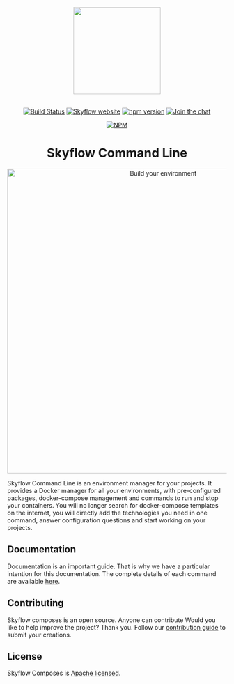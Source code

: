 <div align="center">
    <a href="https://skyflow.io">
        <img width="200" src="https://skyflow.io/logos/skyflow/skyflow-primary.svg">
    </a>
    <br>
    <br>

[![Build Status](https://travis-ci.org/skyflow-io/Composes.svg?branch=master)](https://travis-ci.org/skyflow-io/Composes)
[![Skyflow website](https://skyflow.io/badges/skyflow/site.svg)][docs-website-url]
[![npm version](https://badge.fury.io/js/skyflow-cli.svg)](https://badge.fury.io/js/skyflow-cli)
[![Join the chat](https://skyflow.io/badges/skyflow/slack.svg)][slack-url]

[![NPM](https://nodei.co/npm/skyflow-cli.png?compact=true)](https://nodei.co/npm/skyflow-cli/)
</div>

<h1 align="center">Skyflow Command Line</h1>

<p align="center">
    <img width="700" src="https://skyflow.io/images/homepage/terminal.svg" alt="Build your environment">
</p>

Skyflow Command Line is an environment manager for your projects.
It provides a Docker manager for all your environments, with pre-configured packages, docker-compose management and commands to run and stop your containers. 
You will no longer search for docker-compose templates on the internet, you will directly add the technologies you need in one command, answer configuration questions and start working on your projects. 

## Documentation

Documentation is an important guide. That is why we have a particular intention for this documentation.
The complete details of each command are available [here][docs-website-url]. 

## Contributing

Skyflow composes is an open source. Anyone can contribute
Would you like to help improve the project? Thank you. Follow our [contribution guide][docs-contribution-url] to submit your creations. 

## License

Skyflow Composes is [Apache licensed](LICENSE).

[docs-website-url]: https://skyflow.io/docs/commands
[npm-url]: https://www.npmjs.com/package/skyflow-cli
[docs-contribution-url]: https://skyflow.io/docs/contribution/commands
[slack-url]: https://join.slack.com/t/skyflow-cli/shared_invite/enQtNDg4MDIyODQ3Njg0LWYwMTUxZGM3NmQ3MGJhZTA3MDAzNTcwYWM2MzFjNzZmNzAzOWUxZjQ1YTkwMjVkNzU1NjUyMmM2Yjc1ZDI3NzQ